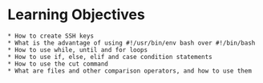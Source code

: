 # Learning Objectives
	* How to create SSH keys
	* What is the advantage of using #!/usr/bin/env bash over #!/bin/bash
	* How to use while, until and for loops
	* How to use if, else, elif and case condition statements
	* How to use the cut command
	* What are files and other comparison operators, and how to use them
	
